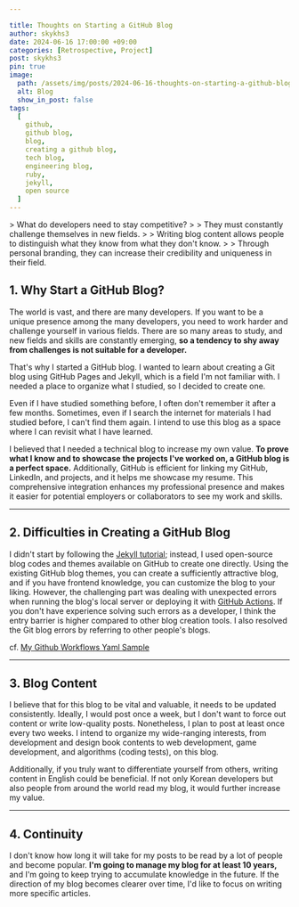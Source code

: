 ```yaml
---

title: Thoughts on Starting a GitHub Blog
author: skykhs3
date: 2024-06-16 17:00:00 +09:00
categories: [Retrospective, Project]
post: skykhs3
pin: true
image:
  path: /assets/img/posts/2024-06-16-thoughts-on-starting-a-github-blog/jekyll_pages.webp
  alt: Blog
  show_in_post: false
tags:
  [
    github,
    github blog,
    blog,
    creating a github blog,
    tech blog,
    engineering blog,
    ruby,
    jekyll,
    open source
  ]
---
```

<div markdown="1">
> What do developers need to stay competitive?
>
> They must constantly challenge themselves in new fields.
> 
> Writing blog content allows people to distinguish what they know from what they don't know.
> 
> Through personal branding, they can increase their credibility and uniqueness in their field.

## 1. Why Start a GitHub Blog? 

The world is vast, and there are many developers. If you want to be a unique presence among the many developers, you need to work harder and challenge yourself in various fields. There are so many areas to study, and new fields and skills are constantly emerging, **so a tendency to shy away from challenges is not suitable for a developer.**

That's why I started a GitHub blog. I wanted to learn about creating a Git blog using GitHub Pages and Jekyll, which is a field I'm not familiar with. I needed a place to organize what I studied, so I decided to create one.

Even if I have studied something before, I often don't remember it after a few months. Sometimes, even if I search the internet for materials I had studied before, I can't find them again. I intend to use this blog as a space where I can revisit what I have learned.

I believed that I needed a technical blog to increase my own value. **To prove what I know and to showcase the projects I've worked on, a GitHub blog is a perfect space.** Additionally, GitHub is efficient for linking my GitHub, LinkedIn, and projects, and it helps me showcase my resume. This comprehensive integration enhances my professional presence and makes it easier for potential employers or collaborators to see my work and skills.

---
## 2. Difficulties in Creating a GitHub Blog

I didn't start by following the [Jekyll tutorial](https://jekyllrb-ko.github.io/); instead, I used open-source blog codes and themes available on GitHub to create one directly. Using the existing GitHub blog themes, you can create a sufficiently attractive blog, and if you have frontend knowledge, you can customize the blog to your liking. However, the challenging part was dealing with unexpected errors when running the blog's local server or deploying it with [GitHub Actions](https://github.com/skykhs3/skykhs3.github.io/actions/workflows/pages-deploy.yml). If you don't have experience solving such errors as a developer, I think the entry barrier is higher compared to other blog creation tools. I also resolved the Git blog errors by referring to other people's blogs.

cf. [My Github Workflows Yaml Sample](https://github.com/skykhs3/skykhs3.github.io/blob/main/.github/workflows/pages-deploy.yml)

---
## 3. Blog Content

I believe that for this blog to be vital and valuable, it needs to be updated consistently. Ideally, I would post once a week, but I don't want to force out content or write low-quality posts. Nonetheless, I plan to post at least once every two weeks. I intend to organize my wide-ranging interests, from development and design book contents to web development, game development, and algorithms (coding tests), on this blog.

Additionally, if you truly want to differentiate yourself from others, writing content in English could be beneficial. If not only Korean developers but also people from around the world read my blog, it would further increase my value.

---
## 4. Continuity
I don't know how long it will take for my posts to be read by a lot of people and become popular. **I'm going to manage my blog for at least 10 years,** and I'm going to keep trying to accumulate knowledge in the future. If the direction of my blog becomes clearer over time, I'd like to focus on writing more specific articles.

</div>